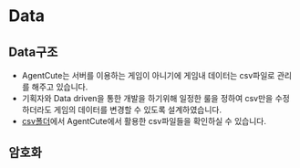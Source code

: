 
# Data 
## Data구조
* AgentCute는 서버를 이용하는 게임이 아니기에 게임내 데이터는 csv파일로 관리를 해주고 있습니다.
* 기획자와 Data driven을 통한 개발을 하기위해 일정한 룰을 정하여 csv만을 수정하더라도 게임의 데이터를 변경할 수 있도록 설계하였습니다.
* [csv폴더](../../Assets/Resources/CSVFile)에서 AgentCute에서 활용한 csv파일들을 확인하실 수 있습니다.

## 암호화